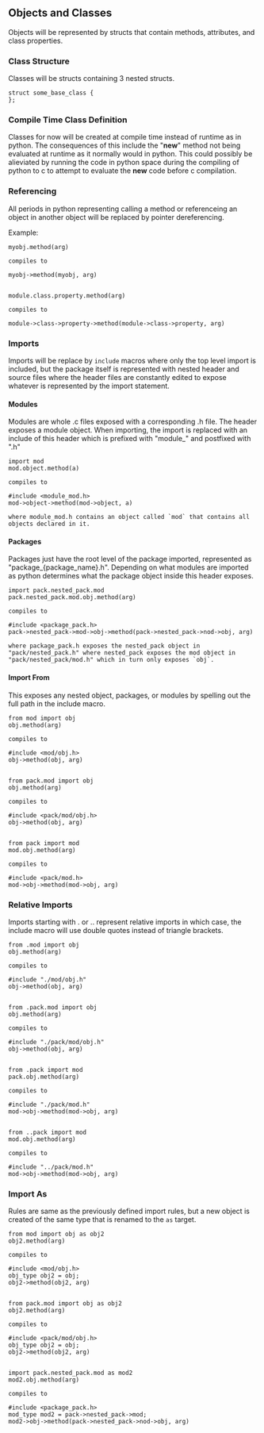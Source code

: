 ## Objects and Classes
Objects will be represented by structs that contain methods, attributes, and class properties.

### Class Structure
Classes will be structs containing 3 nested structs.

```
struct some_base_class {
};
```


### Compile Time Class Definition
Classes for now will be created at compile time instead of runtime as in python. The consequences of this include the "__new__" method not being evaluated at runtime as it normally would in python. This could possibly be alieviated by running the code in python space during the compiling of python to c to attempt to evaluate the __new__ code before c compilation.


### Referencing
All periods in python representing calling a method or referenceing an object in another object will be replaced by pointer dereferencing.

Example:
```
myobj.method(arg)

compiles to

myobj->method(myobj, arg)


module.class.property.method(arg)

compiles to

module->class->property->method(module->class->property, arg)
```

### Imports
Imports will be replace by `include` macros where only the top level import is included, but the package itself is represented with nested header and source files where the header files are constantly edited to expose whatever is represented by the import statement.

#### Modules
Modules are whole .c files exposed with a corresponding .h file. The header exposes a module object. When importing, the import is replaced with an include of this header which is prefixed with "module_" and postfixed with ".h"

```
import mod
mod.object.method(a)

compiles to

#include <module_mod.h>
mod->object->method(mod->object, a)

where module_mod.h contains an object called `mod` that contains all objects declared in it.
```


#### Packages
Packages just have the root level of the package imported, represented as "package_{package_name}.h". Depending on what modules are imported as python determines what the package object inside this header exposes.

```
import pack.nested_pack.mod
pack.nested_pack.mod.obj.method(arg)

compiles to

#include <package_pack.h>
pack->nested_pack->mod->obj->method(pack->nested_pack->nod->obj, arg)

where package_pack.h exposes the nested_pack object in "pack/nested_pack.h" where nested_pack exposes the mod object in "pack/nested_pack/mod.h" which in turn only exposes `obj`.
```


#### Import From
This exposes any nested object, packages, or modules by spelling out the full path in the include macro.

```
from mod import obj
obj.method(arg)

compiles to

#include <mod/obj.h>
obj->method(obj, arg)


from pack.mod import obj
obj.method(arg)

compiles to

#include <pack/mod/obj.h>
obj->method(obj, arg)


from pack import mod
mod.obj.method(arg)

compiles to

#include <pack/mod.h>
mod->obj->method(mod->obj, arg)
```


### Relative Imports
Imports starting with . or .. represent relative imports in which case, the include macro will use double quotes instead of triangle brackets.

```
from .mod import obj
obj.method(arg)

compiles to

#include "./mod/obj.h"
obj->method(obj, arg)


from .pack.mod import obj
obj.method(arg)

compiles to

#include "./pack/mod/obj.h"
obj->method(obj, arg)


from .pack import mod
pack.obj.method(arg)

compiles to

#include "./pack/mod.h"
mod->obj->method(mod->obj, arg)


from ..pack import mod
mod.obj.method(arg)

compiles to

#include "../pack/mod.h"
mod->obj->method(mod->obj, arg)
```


### Import As
Rules are same as the previously defined import rules, but a new object is created of the same type that is renamed to the `as` target.


```
from mod import obj as obj2
obj2.method(arg)

compiles to

#include <mod/obj.h>
obj_type obj2 = obj;
obj2->method(obj2, arg)


from pack.mod import obj as obj2
obj2.method(arg)

compiles to

#include <pack/mod/obj.h>
obj_type obj2 = obj;
obj2->method(obj2, arg)


import pack.nested_pack.mod as mod2
mod2.obj.method(arg)

compiles to

#include <package_pack.h>
mod_type mod2 = pack->nested_pack->mod;
mod2->obj->method(pack->nested_pack->nod->obj, arg)
```


